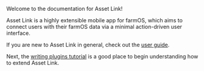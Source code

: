 Welcome to the documentation for Asset Link!

Asset Link is a highly extensible mobile app for farmOS, which aims to connect users with their farmOS data via a minimal action-driven
user interface.

If you are new to Asset Link in general, check out the [user guide](tutorial-user-guide.html).

Next, the [writing plugins tutorial](tutorial-writing-plugins.html) is a good place to begin understanding how to extend Asset Link.
